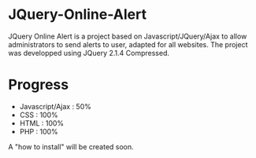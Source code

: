 # JQuery-Online-Alert
JQuery Online Alert is a project based on Javascript/JQuery/Ajax to allow administrators to send alerts to user, adapted for all websites. The project was developped using JQuery 2.1.4 Compressed.
# Progress
- Javascript/Ajax : 50%
- CSS : 100%
- HTML : 100%
- PHP : 100%

A "how to install" will be created soon.
